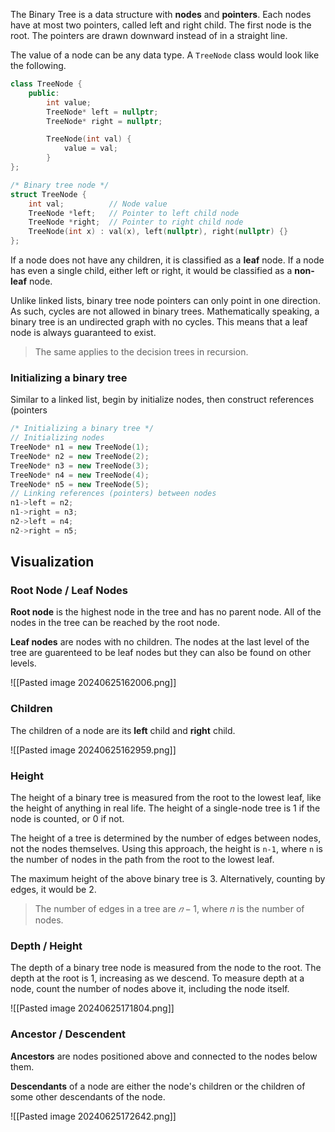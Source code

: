 The Binary Tree is a data structure with **nodes** and **pointers**. Each nodes have at most two pointers, called left and right child. The first node is the root. The pointers are drawn downward instead of in a straight line.

The value of a node can be any data type. A `TreeNode` class would look like the following.

```cpp
class TreeNode {
    public:
        int value;
        TreeNode* left = nullptr;
        TreeNode* right = nullptr;

        TreeNode(int val) {
            value = val;
        }
};
```

```cpp
/* Binary tree node */
struct TreeNode {
    int val;          // Node value
    TreeNode *left;   // Pointer to left child node
    TreeNode *right;  // Pointer to right child node
    TreeNode(int x) : val(x), left(nullptr), right(nullptr) {}
};
```

If a node does not have any children, it is classified as a **leaf** node. If a node has even a single child, either left or right, it would be classified as a **non-leaf** node.

Unlike linked lists, binary tree node pointers can only point in one direction. As such, cycles are not allowed in binary trees. Mathematically speaking, a binary tree is an undirected graph with no cycles. This means that a leaf node is always guaranteed to exist.

> The same applies to the decision trees in recursion.

### Initializing a binary tree

Similar to a linked list, begin by initialize nodes, then construct references (pointers

```cpp
/* Initializing a binary tree */
// Initializing nodes
TreeNode* n1 = new TreeNode(1);
TreeNode* n2 = new TreeNode(2);
TreeNode* n3 = new TreeNode(3);
TreeNode* n4 = new TreeNode(4);
TreeNode* n5 = new TreeNode(5);
// Linking references (pointers) between nodes
n1->left = n2;
n1->right = n3;
n2->left = n4;
n2->right = n5;
```

## Visualization

### Root Node / Leaf Nodes

**Root node** is the highest node in the tree and has no parent node. All of the nodes in the tree can be reached by the root node.

**Leaf nodes** are nodes with no children. The nodes at the last level of the tree are guarenteed to be leaf nodes but they can also be found on other levels.

![[Pasted image 20240625162006.png]]

### Children

The children of a node are its **left** child and **right** child.

![[Pasted image 20240625162959.png]]
### Height

The height of a binary tree is measured from the root to the lowest leaf, like the height of anything in real life. The height of a single-node tree is 1 if the node is counted, or 0 if not.

The height of a tree is determined by the number of edges between nodes, not the nodes themselves. Using this approach, the height is `n-1`, where `n` is the number of nodes in the path from the root to the lowest leaf.

The maximum height of the above binary tree is 3. Alternatively, counting by edges, it would be 2.

> The number of edges in a tree are $𝑛−1$, where 𝑛 is the number of nodes.

### Depth / Height

The depth of a binary tree node is measured from the node to the root. The depth at the root is 1, increasing as we descend. To measure depth at a node, count the number of nodes above it, including the node itself.

![[Pasted image 20240625171804.png]]

### Ancestor / Descendent

**Ancestors** are nodes positioned above and connected to the nodes below them.

**Descendants** of a node are either the node's children or the children of some other descendants of the node.

![[Pasted image 20240625172642.png]]

